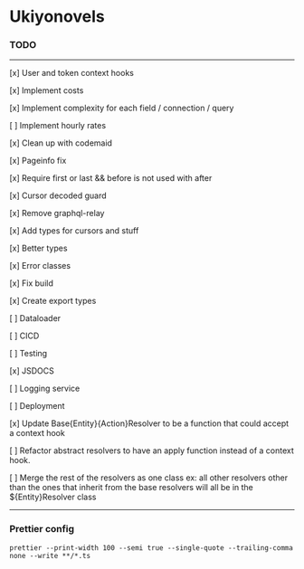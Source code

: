 # Ukiyonovels

### TODO
---
[x] User and token context hooks

[x] Implement costs

[x] Implement complexity for each field / connection / query

[ ] Implement hourly rates

[x] Clean up with codemaid

[x] Pageinfo fix

[x] Require first or last && before is not used with after

[x] Cursor decoded guard

[x] Remove graphql-relay

[x] Add types for cursors and stuff

[x] Better types

[x] Error classes

[x] Fix build

[x] Create export types

[ ] Dataloader

[ ] CICD

[ ] Testing

[x] JSDOCS

[ ] Logging service

[ ] Deployment

[x] Update Base{Entity}{Action}Resolver to be a function that could accept a context hook

[ ] Refactor abstract resolvers to have an apply function instead of a context hook.

[ ] Merge the rest of the resolvers as one class 
      ex: all other resolvers other than the ones that inherit from the base resolvers will all be in the ${Entity}Resolver class

---
### Prettier config
```
prettier --print-width 100 --semi true --single-quote --trailing-comma none --write **/*.ts
```